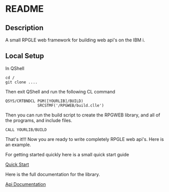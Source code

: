 # README

## Description
A small RPGLE web framework for building web api's on the IBM i.

## Local Setup
In QShell
```
cd /
git clone ....
```

Then exit QShell and run the following CL command
```
QSYS/CRTBNDCL PGM([YOURLIB]/BUILD)
              SRCSTMF('/RPGWEB/build.clle')
```

Then you can run the build script to create the RPGWEB library, and all of the 
programs, and include files.
```
CALL YOURLIB/BUILD
```

That's it!!! Now you are ready to write completely RPGLE web api's. Here is 
an example. 

For getting started quickly here is a small quick start guide

[Quick Start](QuickStart.md)

Here is the full documentation for the library.

[Api Documentation](ApiDocumentation.md)